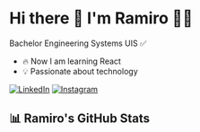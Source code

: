 # Hi there 👋 I'm Ramiro 🧑‍💻

Bachelor Engineering Systems UIS :white_check_mark:

- :fire: Now I am learning React
- :bulb: Passionate about technology

[![LinkedIn](https://img.shields.io/badge/-LinkedIn-blue?style=flat-square&logo=LinkedIn)](https://www.linkedin.com/in/ramiro-avila-chacon/) [![Instagram](https://img.shields.io/badge/-Instagram-C13584?style=flat-square&logo=Instagram)](URL_DE_INSTAGRAM)

## 📊 Ramiro's GitHub Stats


